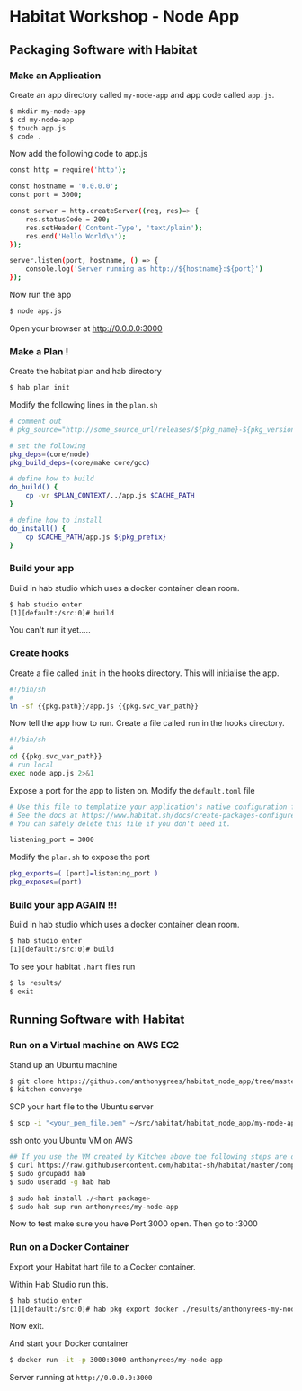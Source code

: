 # Habitat Workshop - Node App

## Packaging Software with Habitat

### Make an Application
Create an app directory called ```my-node-app``` and app code called ```app.js```.
```bash
$ mkdir my-node-app
$ cd my-node-app
$ touch app.js
$ code .
```

Now add the following code to app.js
```bash
const http = require('http');

const hostname = '0.0.0.0';
const port = 3000;

const server = http.createServer((req, res)=> {
    res.statusCode = 200;
    res.setHeader('Content-Type', 'text/plain');
    res.end('Hello World\n');
});

server.listen(port, hostname, () => {
    console.log('Server running as http://${hostname}:${port}')
});
```

Now run the app
```bash
$ node app.js
```
Open your browser at http://0.0.0.0:3000

### Make a Plan !
Create the habitat plan and hab directory
```bash
$ hab plan init
```

Modify the following lines in the ```plan.sh```
```bash
# comment out
# pkg_source="http://some_source_url/releases/${pkg_name}-${pkg_version}.tar.gz"

# set the following 
pkg_deps=(core/node)
pkg_build_deps=(core/make core/gcc)

# define how to build
do_build() {
    cp -vr $PLAN_CONTEXT/../app.js $CACHE_PATH
}

# define how to install
do_install() {
    cp $CACHE_PATH/app.js ${pkg_prefix}
}
```
### Build your app
Build in hab studio which uses a docker container clean room.

```bash
$ hab studio enter
[1][default:/src:0]# build
```
You can't run it yet.....

### Create hooks
Create a file called ```init``` in the hooks directory.  This will initialise the app.
```bash
#!/bin/sh
#
ln -sf {{pkg.path}}/app.js {{pkg.svc_var_path}}
```

Now tell the app how to run.  Create a file called ```run``` in the hooks directory.
```bash
#!/bin/sh
#
cd {{pkg.svc_var_path}}
# run local
exec node app.js 2>&1
```

Expose a port for the app to listen on.
Modify the ```default.toml``` file
```bash
# Use this file to templatize your application's native configuration files.
# See the docs at https://www.habitat.sh/docs/create-packages-configure/.
# You can safely delete this file if you don't need it.

listening_port = 3000
```

Modify the ```plan.sh``` to expose the port
```bash
pkg_exports=( [port]=listening_port )
pkg_exposes=(port)
```
### Build your app AGAIN !!!
Build in hab studio which uses a docker container clean room.

```bash
$ hab studio enter
[1][default:/src:0]# build
```
To see your habitat ```.hart``` files run
```bash
$ ls results/
$ exit
```

## Running Software with Habitat

### Run on a Virtual machine on AWS EC2
Stand up an Ubuntu machine
```bash
$ git clone https://github.com/anthonygrees/habitat_node_app/tree/master/hab_ubuntu
$ kitchen converge
```

SCP your hart file to the Ubuntu server

```bash
$ scp -i "<your_pem_file.pem" ~/src/habitat/habitat_node_app/my-node-app/results/yourname-my-node-app-0.1.0-YYYYMMDDTTTTTT-x86_64-linux.hart ubuntu@ec2-yourIP.us-west-2.compute.amazonaws.com:.
```
ssh onto you Ubuntu VM on AWS

```bash
## If you use the VM created by Kitchen above the following steps are done
$ curl https://raw.githubusercontent.com/habitat-sh/habitat/master/components/hab/install.sh | sudo bash
$ sudo groupadd hab
$ sudo useradd -g hab hab

$ sudo hab install ./<hart package>
$ sudo hab sup run anthonyrees/my-node-app
```

Now to test make sure you have Port 3000 open.  Then go to <Public-IP>:3000

### Run on a Docker Container
Export your Habitat hart file to a Cocker container.

Within Hab Studio run this.
```bash
$ hab studio enter
[1][default:/src:0]# hab pkg export docker ./results/anthonyrees-my-node-app-0.1.0-20180730033828-x86_64-linux.hart
```
Now exit.

And start your Docker container
```bash
$ docker run -it -p 3000:3000 anthonyrees/my-node-app
```

Server running at ```http://0.0.0.0:3000```


